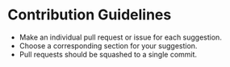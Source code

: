 # Contribution Guidelines

- Make an individual pull request or issue for each suggestion.
- Choose a corresponding section for your suggestion.
- Pull requests should be squashed to a single commit.